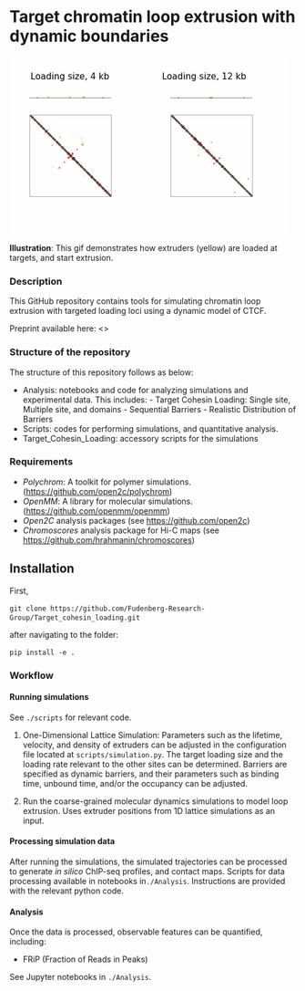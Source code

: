 # Target chromatin loop extrusion with dynamic boundaries

![Alt Text](Analysis/output/output_croppeds_.gif)

**Illustration**: This gif demonstrates how extruders (yellow) are loaded at targets, and start extrusion.
<!--
- **Left**: Lattice model showing a simulated genomic region (grey) with a long-lived barrier acting as an anchor (left site, red) and multiple downstream dynamic barrier positions (right three sites, red). The two genomic positions held together by the extruder is depicted with a light arch. If a barrier becomes unbound, an extruder blocked at this site can continue extruding. Note that CTCF can re-bind when the barrier is inside of an extruded loop.
- **Right**: The consequence on 3D genome organization.-->

### Description
This GitHub repository contains tools for simulating chromatin loop extrusion with targeted loading loci using a dynamic model of CTCF.

Preprint available here: <>


### Structure of the repository
The structure of this repository follows as below:
- Analysis: notebooks and code for analyzing simulations and experimental data. This includes:
      - Target Cohesin Loading: Single site, Multiple site, and domains
      - Sequential Barriers
      - Realistic Distribution of Barriers
- Scripts: codes for performing simulations, and quantitative analysis.
- Target_Cohesin_Loading: accessory scripts for the simulations
  
### Requirements
- *Polychrom*: A toolkit for polymer simulations. (https://github.com/open2c/polychrom)
- *OpenMM*: A library for molecular simulations. (https://github.com/openmm/openmm)
- *Open2C* analysis packages (see https://github.com/open2c)
- *Chromoscores* analysis package for Hi-C maps (see https://github.com/hrahmanin/chromoscores)

  
## Installation
First, 

```
git clone https://github.com/Fudenberg-Research-Group/Target_cohesin_loading.git
```
after navigating to the folder:
```
pip install -e .
```

### Workflow
#### Running simulations 
See `./scripts` for relevant code. 
1. One-Dimensional Lattice Simulation: Parameters such as the lifetime, velocity, and density of extruders can be adjusted in the configuration file located at `scripts/simulation.py`. The target loading size and the loading rate relevant to the other sites can be determined. Barriers are specified as dynamic barriers, and their parameters such as binding time, unbound time, and/or the occupancy can be adjusted. 

2. Run the coarse-grained molecular dynamics simulations to model loop extrusion. Uses extruder positions from 1D lattice simulations as an input. 

#### Processing simulation data
After running the simulations, the simulated trajectories can be processed to generate *in silico* ChIP-seq profiles, and contact maps. Scripts for data processing available in notebooks in`./Analysis`. Instructions are provided with the relevant python code.

#### Analysis
Once the data is processed, observable features can be quantified, including:

- FRiP (Fraction of Reads in Peaks)
<!---- TADs (Topologically Associating Domains)
- Dots (loops between barriers)
- Vermicelli (accumulation of extruders on axial structures)
- P(s): contact frequency vs genomic distance-->
  
See Jupyter notebooks in `./Analysis`.



